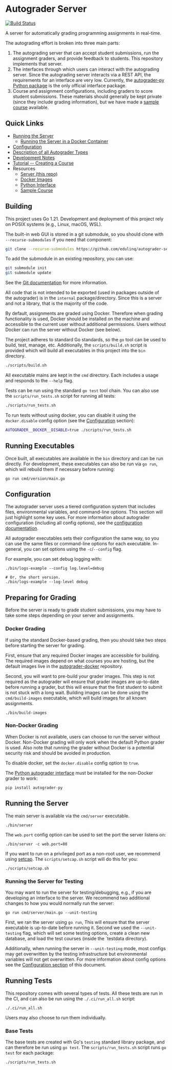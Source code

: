 # Autograder Server

[![Build Status](https://github.com/edulinq/autograder-server/actions/workflows/main.yml/badge.svg)](https://github.com/edulinq/autograder-server/actions/workflows/main.yml)

A server for automatically grading programming assignments in real-time.

The autograding effort is broken into three main parts:
 1. The autograding server that can accept student submissions, run the assignment graders, and provide feedback to students.
    This repository implements that server.
 2. The interfaces through which users can interact with the autograding server.
    Since the autograding server interacts via a REST API, the requirements for an interface are very low.
    Currently, the [autograder-py Python package](https://github.com/edulinq/autograder-py) is the only official interface package.
 3. Course and assignment configurations, including graders to score student submissions.
    These materials should generally be kept private (since they include grading information),
    but we have made a [sample course](https://github.com/edulinq/cse-cracks-course) available.

## Quick Links

 - [Running the Server](#running-the-server)
   - [Running the Server in a Docker Container](docs/docker.md#running-the-server)
 - [Configuration](#configuration)
 - [Description of all Autograder Types](docs/types.md)
 - [Development Notes](docs/development.md)
 - [Tutorial -- Creating a Course](docs/tutorials/create-a-course.md)
 - Resources
   - [Server (this repo)](https://github.com/edulinq/autograder-server)
   - [Docker Images](https://hub.docker.com/u/edulinq)
   - [Python Interface](https://github.com/edulinq/autograder-py)
   - [Sample Course](https://github.com/edulinq/cse-cracks-course)

## Building

This project uses Go 1.21.
Development and deployment of this project rely on POSIX systems (e.g., Linux, macOS, WSL).

The built-in web GUI is stored in a git submodule,
so you should clone with `--recurse-submodules` if you need that component:
```sh
git clone --recurse-submodules https://github.com/edulinq/autograder-server.git
```

To add the submodule in an existing repository, you can use:
```sh
git submodule init
git submodule update
```

See the [Git documentation](https://git-scm.com/book/en/v2/Git-Tools-Submodules) for more information.

All code that is not intended to be exported (used in packages outside of the autograder) is in the `internal` package/directory.
Since this is a server and not a library, that is the majority of the code.

By default, assignments are graded using Docker.
Therefore when grading functionality is used,
Docker should be installed on the machine and accessible to the current user without additional permissions.
Users without Docker can run the server without Docker (see below).

The project adheres to standard Go standards,
so the `go` tool can be used to build, test, manage, etc.
Additionally, the `scripts/build.sh` script is provided which will build all executables in this project into the `bin` directory.
```sh
./scripts/build.sh
```

All executable mains are kept in the `cmd` directory.
Each includes a usage and responds to the `--help` flag.

Tests can be run using the standard `go test` tool chain.
You can also use the `scripts/run_tests.sh` script for running all tests:
```sh
./scripts/run_tests.sh
```

To run tests without using docker, you can disable it using the `docker.disable` config option (see the [Configuration](#configuration) section):
```sh
AUTOGRADER__DOCKER__DISABLE=true ./scripts/run_tests.sh
```

## Running Executables

Once built, all executables are available in the `bin` directory and can be run directly.
For development, these executables can also be run via `go run`, which will rebuild them if necessary before running:
```
go run cmd/version/main.go
```

## Configuration

The autograder server uses a tiered configuration system that includes
files, environmental variables, and command-line options.
This section will just highlight some key uses.
For more information about autograder configuration (including all config options),
see the [configuration documentation](docs/config.md).

All autograder executables sets their configuration the same way,
so you can use the same files or command-line options for each executable.
In-general, you can set options using the `-c`/`--config` flag.

For example, you can set debug logging with:
```
./bin/logs-example --config log.level=debug

# Or, the short version.
./bin/logs-example --log-level debug
```

## Preparing for Grading

Before the server is ready to grade student submissions,
you may have to take some steps depending on your server and assignments.

### Docker Grading

If using the standard Docker-based grading,
then you should take two steps before starting the server for grading.

First, ensure that any required Docker images are accessible for building.
The required images depend on what courses you are hosting,
but the default images live in the [autograder-docker](https://github.com/edulinq/autograder-docker) repository.

Second, you will want to pre-build your grader images.
This step is not required as the autograder will ensure that grader images are up-to-date before running a grader,
but this will ensure that the first student to submit is not stuck with a long wait.
Building images can be done using the `cmd/build-images` executable,
which will build images for all known assignments.

```
./bin/build-images
```

### Non-Docker Grading

When Docker is not available,
users can choose to run the server without Docker.
Non-Docker grading will only work when the default Python grader is used.
Also note that running the grader without Docker is a potential security risk
and should be avoided in production.

To disable docker, set the `docker.disable` config option to `true`.

The [Python autograder interface](https://github.com/edulinq/autograder-py) must be installed for the non-Docker grader to work:
```
pip install autograder-py
```

## Running the Server

The main server is available via the `cmd/server` executable.
```
./bin/server
```

The `web.port` config option can be used to set the port the server listens on:
```
./bin/server -c web.port=80
```

If you want to run on a privileged port as a non-root user,
we recommend using [setcap](https://man.archlinux.org/man/setcap.8).
The `scripts/setcap.sh` script will do this for you:
```
./scripts/setcap.sh
```

### Running the Server for Testing

You may want to run the server for testing/debugging,
e.g., if you are developing an interface to the server.
We recommend two additional changes to how you would normally run the server:
```
go run cmd/server/main.go --unit-testing
```

First, we ran the server using `go run`,
This will ensure that the server executable is up-to-date before running it.
Second we used the `--unit-testing` flag,
which will set some testing options, create a clean new database, and load the test courses (inside the `testdata directory).

Additionally, when running the server in `--unit-testing` mode,
most configs may get overwritten by the testing infrastructure but environmental variables will not get overwritten.
For more information about config options see the [Configuration section](#configuration) of this document.

## Running Tests

This repository comes with several types of tests.
All these tests are run in the CI,
and can also be run using the `./.ci/run_all.sh` script:
```
./.ci/run_all.sh
```

Users may also choose to run them individually.

### Base Tests

The base tests are created with Go's `testing` standard library package,
and can therefore be run using `go test`.
The `scripts/run_tests.sh` script runs `go test` for each package:
```
./scripts/run_tests.sh
```
